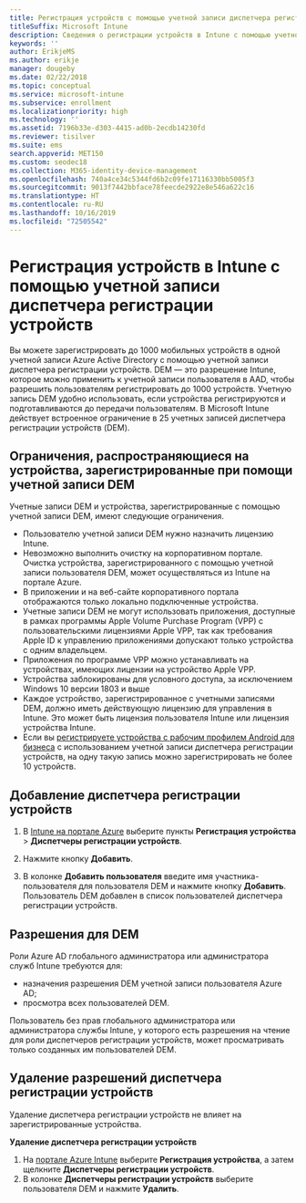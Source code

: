 ```yaml
---
title: Регистрация устройств с помощью учетной записи диспетчера регистрации устройств
titleSuffix: Microsoft Intune
description: Сведения о регистрации устройств в Intune с помощью учетной записи диспетчера регистрации устройств.
keywords: ''
author: ErikjeMS
ms.author: erikje
manager: dougeby
ms.date: 02/22/2018
ms.topic: conceptual
ms.service: microsoft-intune
ms.subservice: enrollment
ms.localizationpriority: high
ms.technology: ''
ms.assetid: 7196b33e-d303-4415-ad0b-2ecdb14230fd
ms.reviewer: tisilver
ms.suite: ems
search.appverid: MET150
ms.custom: seodec18
ms.collection: M365-identity-device-management
ms.openlocfilehash: 740a4ce34c5344fd6b2c09fe17116330bb5005f3
ms.sourcegitcommit: 9013f7442bbface78feecde2922e8e546a622c16
ms.translationtype: HT
ms.contentlocale: ru-RU
ms.lasthandoff: 10/16/2019
ms.locfileid: "72505542"
---
```

# <a name="enroll-devices-in-intune-by-using-a-device-enrollment-manager-account"></a>Регистрация устройств в Intune с помощью учетной записи диспетчера регистрации устройств

Вы можете зарегистрировать до 1000 мобильных устройств в одной учетной записи Azure Active Directory с помощью учетной записи диспетчера регистрации устройств. DEM — это разрешение Intune, которое можно применить к учетной записи пользователя в AAD, чтобы разрешить пользователям регистрировать до 1000 устройств. Учетную запись DEM удобно использовать, если устройства регистрируются и подготавливаются до передачи пользователям. В Microsoft Intune действует встроенное ограничение в 25 учетных записей диспетчера регистрации устройств (DEM).

## <a name="limitations-of-devices-that-are-enrolled-with-a-dem-account"></a>Ограничения, распространяющиеся на устройства, зарегистрированные при помощи учетной записи DEM

Учетные записи DEM и устройства, зарегистрированные с помощью учетной записи DEM, имеют следующие ограничения.

- Пользователю учетной записи DEM нужно назначить лицензию Intune.
- Невозможно выполнить очистку на корпоративном портале. Очистка устройства, зарегистрированного с помощью учетной записи пользователя DEM, может осуществляться из Intune на портале Azure.
- В приложении и на веб-сайте корпоративного портала отображаются только локально подключенные устройства.
- Учетные записи DEM не могут использовать приложения, доступные в рамках программы Apple Volume Purchase Program (VPP) с пользовательскими лицензиями Apple VPP, так как требования Apple ID к управлению приложениями допускают только устройства с одним владельцем.
- Приложения по программе VPP можно устанавливать на устройствах, имеющих лицензии на устройство Apple VPP.
- Устройства заблокированы для условного доступа, за исключением Windows 10 версии 1803 и выше
- Каждое устройство, зарегистрированное с учетными записями DEM, должно иметь действующую лицензию для управления в Intune. Это может быть лицензия пользователя Intune или лицензия устройства Intune.
- Если вы [регистрируете устройства с рабочим профилем Android для бизнеса](android-work-profile-enroll.md) с использованием учетной записи диспетчера регистрации устройств, на одну такую запись можно зарегистрировать не более 10 устройств.


## <a name="add-a-device-enrollment-manager"></a>Добавление диспетчера регистрации устройств

1. В [Intune на портале Azure](https://aka.ms/intuneportal) выберите пункты **Регистрация устройства** > **Диспетчеры регистрации устройств**.

2. Нажмите кнопку **Добавить**.

3. В колонке **Добавить пользователя** введите имя участника-пользователя для пользователя DEM и нажмите кнопку **Добавить**. Пользователь DEM добавлен в список пользователей диспетчера регистрации устройств.

## <a name="permissions-for-dem"></a>Разрешения для DEM

Роли Azure AD глобального администратора или администратора служб Intune требуются для:
- назначения разрешения DEM учетной записи пользователя Azure AD;
- просмотра всех пользователей DEM.

Пользователь без прав глобального администратора или администратора службы Intune, у которого есть разрешения на чтение для роли диспетчеров регистрации устройств, может просматривать только созданных им пользователей DEM.


## <a name="remove-device-enrollment-manager-permissions"></a>Удаление разрешений диспетчера регистрации устройств

Удаление диспетчера регистрации устройств не влияет на зарегистрированные устройства.

**Удаление диспетчера регистрации устройств**

1. На [портале Azure Intune](https://aka.ms/intuneportal) выберите **Регистрация устройства**, а затем щелкните **Диспетчеры регистрации устройств**.
2. В колонке **Диспетчеры регистрации устройств** выберите пользователя DEM и нажмите **Удалить**.

